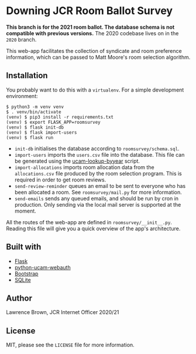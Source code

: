 # Downing JCR Room Ballot Survey

**This branch is for the 2021 room ballot. The database schema is not compatible with previous versions.**
The 2020 codebase lives on in the `2020` branch.

This web-app facilitates the collection of syndicate and room preference information, which can be passed
to Matt Moore's room selection algorithm.

## Installation

You probably want to do this with a `virtualenv`. For a simple development environment:

```
$ python3 -m venv venv
$ . venv/bin/activate
(venv) $ pip3 install -r requirements.txt
(venv) $ export FLASK_APP=roomsurvey
(venv) $ flask init-db
(venv) $ flask import-users
(venv) $ flask run
```

 * `init-db` initialises the database according to `roomsurvey/schema.sql`.
 * `import-users` imports the `users.csv` file into the database. This file can be generated using the
 [ucam-lookup-byyear](https://github.com/dowjcr/ucam-lookup-byyear) script.
 * `import-allocations` imports room allocation data from the `allocations.csv` file produced by the room
 selection program. This is required in order to get room reviews.
 * `send-review-reminder` queues an email to be sent to everyone who has been allocated a room. See
 `roomsurvey/mail.py` for more information.
 * `send-emails` sends any queued emails, and should be run by cron in production. Only sending via the local
 mail server is supported at the moment.

All the routes of the web-app are defined in `roomsurvey/__init__.py`. Reading this file will give you a
quick overview of the app's architecture.

## Built with

  * [Flask](https://flask.palletsprojects.com/en/1.1.x/)
  * [python-ucam-webauth](https://python-ucam-webauth.readthedocs.io/en/latest/index.html)
  * [Bootstrap](https://getbootstrap.com)
  * [SQLite](https://sqlite.org)

## Author

Lawrence Brown, JCR Internet Officer 2020/21

## License

MIT, please see the `LICENSE` file for more information.
